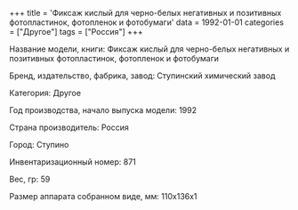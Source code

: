 +++
title = 'Фиксаж кислый для черно-белых негативных и позитивных фотопластинок, фотопленок и фотобумаги'
data = 1992-01-01
categories = ["Другое"]
tags = ["Россия"]
+++

Название модели, книги: Фиксаж кислый для черно-белых негативных и позитивных фотопластинок, фотопленок и фотобумаги

Бренд, издательство, фабрика, завод: Ступинский химический завод

Категория: Другое

Год производства, начало выпуска модели: 1992

Страна производитель: Россия

Город: Ступино

Инвентаризационный номер: 871

Вес, гр: 59

Размер аппарата  собранном виде, мм: 110х136х1

